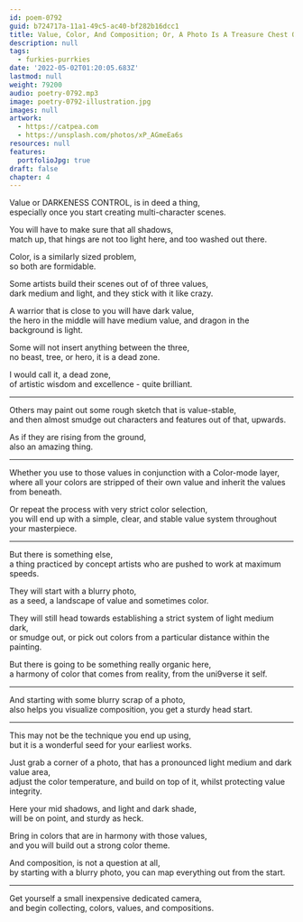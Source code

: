 ```yaml
---
id: poem-0792
guid: b724717a-11a1-49c5-ac40-bf282b16dcc1
title: Value, Color, And Composition; Or, A Photo Is A Treasure Chest Of Color
description: null
tags:
  - furkies-purrkies
date: '2022-05-02T01:20:05.683Z'
lastmod: null
weight: 79200
audio: poetry-0792.mp3
image: poetry-0792-illustration.jpg
images: null
artwork:
  - https://catpea.com
  - https://unsplash.com/photos/xP_AGmeEa6s
resources: null
features:
  portfolioJpg: true
draft: false
chapter: 4
---
```


Value or DARKENESS CONTROL, is in deed a thing,\
especially once you start creating multi-character scenes.

You will have to make sure that all shadows,\
match up, that hings are not too light here, and too washed out there.

Color, is a similarly sized problem,\
so both are formidable.

Some artists build their scenes out of of three values,\
dark medium and light, and they stick with it like crazy.

A warrior that is close to you will have dark value,\
the hero in the middle will have medium value, and dragon in the background is light.

Some will not insert anything between the three,\
no beast, tree, or hero, it is a dead zone.

I would call it, a dead zone,\
of artistic wisdom and excellence - quite brilliant.

---

Others may paint out some rough sketch that is value-stable,\
and then almost smudge out characters and features out of that, upwards.

As if they are rising from the ground,\
also an amazing thing.

---

Whether you use to those values in conjunction with a Color-mode layer,\
where all your colors are stripped of their own value and inherit the values from beneath.

Or repeat the process with very strict color selection,\
you will end up with a simple, clear, and stable value system throughout your masterpiece.

---

But there is something else,\
a thing practiced by concept artists who are pushed to work at maximum speeds.

They will start with a blurry photo,\
as a seed, a landscape of value and sometimes color.

They will still head towards establishing a strict system of light medium dark,\
or smudge out, or pick out colors from a particular distance within the painting.

But there is going to be something really organic here,\
a harmony of color that comes from reality, from the uni9verse it self.

---

And starting with some blurry scrap of a photo,\
also helps you visualize composition, you get a sturdy head start.

---

This may not be the technique you end up using,\
but it is a wonderful seed for your earliest works.

Just grab a corner of a photo, that has a pronounced light medium and dark value area,\
adjust the color temperature, and build on top of it, whilst protecting value integrity.

Here your mid shadows, and light and dark shade,\
will be on point, and sturdy as heck.

Bring in colors that are in harmony with those values,\
and you will build out a strong color theme.

And composition, is not a question at all,\
by starting with a blurry photo, you can map everything out from the start.

---

Get yourself a small inexpensive dedicated camera,\
and begin collecting, colors, values, and compositions.
